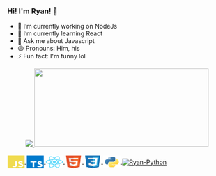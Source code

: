 ### Hi! I'm Ryan! 👋


- 🔭 I’m currently working on NodeJs 
- 🌱 I’m currently learning React
- 💬 Ask me about Javascript
- 😄 Pronouns: Him, his
- ⚡ Fun fact: I'm funny lol


<div align="center">
  <a href="https://github.com/RyanD3g">
  <img height="180em" src="https://github-readme-stats.vercel.app/api?username=RyanD3g&show_icons=true&theme=tokyonight&include_all_commits=true&count_private=true"/>
  <img height="180em" width="400" src="https://github-readme-stats.vercel.app/api/top-langs/?username=RyanD3g&layout=compact&langs_count=7&theme=tokyonight"/>
</div>

<div style="display: inline_block"><br>
  <img align="center" alt="Ryan-Js" height="30" width="40" src="https://raw.githubusercontent.com/devicons/devicon/master/icons/javascript/javascript-plain.svg">
  <img align="center" alt="Ryan-Ts" height="30" width="40" src="https://raw.githubusercontent.com/devicons/devicon/master/icons/typescript/typescript-plain.svg">
  <img align="center" alt="Ryan-React" height="30" width="40" src="https://raw.githubusercontent.com/devicons/devicon/master/icons/react/react-original.svg">
  <img align="center" alt="Ryan-HTML" height="30" width="40" src="https://raw.githubusercontent.com/devicons/devicon/master/icons/html5/html5-original.svg">
  <img align="center" alt="Ryan-CSS" height="30" width="40" src="https://raw.githubusercontent.com/devicons/devicon/master/icons/css3/css3-original.svg">
  <img align="center" alt="Ryan-Python" height="30" width="40" src="https://raw.githubusercontent.com/devicons/devicon/master/icons/python/python-original.svg">
  <img align="center" alt="Ryan-Python" src="https://img.shields.io/badge/Node.js-43853D?style=for-the-badge&logo=node.js&logoColor=white">
</div>
